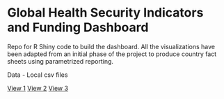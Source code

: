 # Global Health Security Indicators and Funding Dashboard

Repo for R Shiny code to build the dashboard. All the visualizations have been adapted from an initial phase of the project to produce country fact sheets using parametrized reporting.

Data - Local csv files

[View 1](/images/view_1.png)
[View 2](/images/view_2.png)
[View 3](/images/view_3.png)
